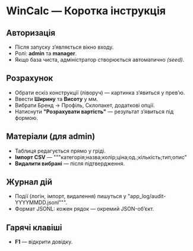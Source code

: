 ﻿# WinCalc — Коротка інструкція

## Авторизація
- Після запуску з’являється вікно входу.
- Ролі: **admin** та **manager**.
- Якщо база чиста, адміністратор створюється автоматично *(seed)*.

## Розрахунок
- Обрати ескіз конструкції (ліворуч) — картинка з’явиться у прев’ю.
- Ввести **Ширину** та **Висоту** у мм.
- Вибрати Бренд → Профіль, Склопакет, додаткові опції.
- Натиснути **"Розрахувати вартість"** — результат з’явиться під формою.

## Матеріали (для admin)
- Таблиця редагується прямо у гріді.
- **Імпорт CSV** — """категорія;назва;колір;ціна;од.;кількість;тип;опис"
- **Видалити вибрані** — після підтвердження.

## Журнал дій
- Події (логін, імпорт, видалення) пишуться у "app_log/audit-YYYYMMDD.jsonl""".
- Формат JSONL: кожен рядок — окремий JSON-об’єкт.

## Гарячі клавіші
- **F1** — відкрити довідку.
